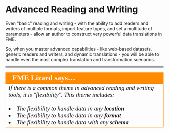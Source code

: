 # Advanced Reading and Writing

Even "basic" reading and writing - with the ability to add readers and writers of multiple formats, import feature types, and set a multitude of parameters - allow an author to construct very powerful data translations in FME.

So, when you master advanced capabilities - like web-based datasets, generic readers and writers, and dynamic translations - you will be able to handle even the most complex translation and transformation scenarios.

---

<table style="border-spacing: 0px">
<tr>
<td style="vertical-align:middle;background-color:darkorange;border: 2px solid darkorange">
<i class="fa fa-quote-left fa-lg fa-pull-left fa-fw" style="color:white;padding-right: 12px;vertical-align:text-top"></i>
<span style="color:white;font-size:x-large;font-weight: bold;font-family:serif">FME Lizard says…</span>
</td>
</tr>

<tr>
<td style="border: 1px solid darkorange">
<span style="font-family:serif; font-style:italic; font-size:larger">
If there is a common theme in advanced reading and writing tools, it is "flexibility". This theme includes:<br>
<br><li>The flexibility to handle data in any <strong>location</strong></li>
<li>The flexibility to handle data in any <strong>format</strong></li>
<li>The flexibility to handle data with any <strong>schema</strong></li> 
</span>
</td>
</tr>
</table>
